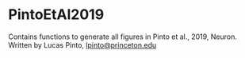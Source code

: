 # PintoEtAl2019
Contains functions to generate all figures in Pinto et al., 2019, Neuron. Written by Lucas Pinto, lpinto@princeton.edu
